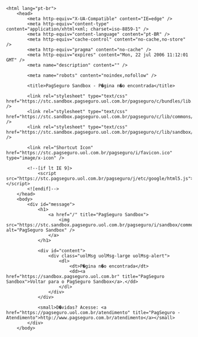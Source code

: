 <!DOCTYPE html>
    <html lang="pt-br">
        <head>
            <meta http-equiv="X-UA-Compatible" content="IE=edge" />
            <meta http-equiv="content-type" content="application/xhtml+xml; charset=iso-8859-1" />
            <meta http-equiv="content-language" content="pt-BR" />
            <meta http-equiv="cache-control" content="no-cache,no-store" />
            <meta http-equiv="pragma" content="no-cache" />
            <meta http-equiv="expires" content="Mon, 22 jul 2006 11:12:01 GMT" />
            <meta name="description" content="" />
            
            <meta name="robots" content="noindex,nofollow" />
            
            <title>PagSeguro Sandbox - P�gina n�o encontrada</title>
            
            <link rel="stylesheet" type="text/css" href="https://stc.sandbox.pagseguro.uol.com.br/pagseguro/c/bundles/lib.ibanking.scss" />
            <link rel="stylesheet" type="text/css" href="https://stc.sandbox.pagseguro.uol.com.br/pagseguro/c/lib/commons/widgets/pagseguro.alerts.css" />
            <link rel="stylesheet" type="text/css" href="https://stc.sandbox.pagseguro.uol.com.br/pagseguro/c/lib/sandbox/maintenance.css" />
    
            <link rel="Shortcut Icon" href="https://stc.pagseguro.uol.com.br/pagseguro/i/favicon.ico" type="image/x-icon" />
            
            <!--[if lt IE 9]>
                <script src="https://stc.pagseguro.uol.com.br/pagseguro/j/etc/google/html5.js"></script>
            <![endif]-->
        </head>
        <body>
            <div id="message">
                <h1>
                    <a href="/" title="PagSeguro Sandbox">
                        <img src="https://stc.sandbox.pagseguro.uol.com.br/pagseguro/i/sandbox/common/logo/300x50.png" alt="PagSeguro Sandbox" />
                    </a>
                </h1>
                
                <div id="content">
                    <div class="uolMsg uolMsg-large uolMsg-alert">
                        <dl>
                            <dt>P�gina n�o encontrada</dt>
                            <dd><a href="https://sandbox.pagseguro.uol.com.br" title="PagSeguro Sandbox">Voltar para o PagSeguro Sandbox</a>.</dd>
                        </dl>
                    </div>
                </div>
    
                <small>D�vidas? Acesse: <a href="https://pagseguro.uol.com.br/atendimento" title="PagSeguro - Atendimento">http://www.pagseguro.com.br/atendimento</a></small>
            </div>
        </body>
